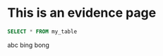 # This is an evidence page

<LineChart x="x" y="y" data={my_query} />

```sql my_query
SELECT * FROM my_table
```

<Grid cols={2}>
    <BigValue>abc</BigValue>
    <BigValue>
        bing bong
    </BigValue>
</Grid>
